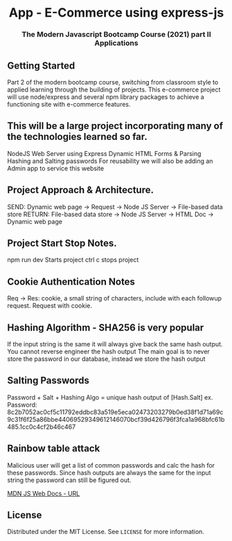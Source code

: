 <h1 align="center">App - E-Commerce using express-js</h1>

<h3 align="center">The Modern Javascript Bootcamp Course (2021) part II Applications</h3>    

<!-- GETTING STARTED -->
## Getting Started
Part 2 of the modern bootcamp course, switching from classroom style to applied learning through the building of projects. This e-commerce project will use node/express and several npm library packages to achieve a functioning site with e-commerce features.


## This will be a large project incorporating many of the technologies learned so far.
NodeJS Web Server using Express
Dynamic HTML
Forms & Parsing
Hashing and Salting passwords
For reusability we will also be adding an Admin app to service this website

## Project Approach & Architecture.
SEND: Dynamic web page -> Request -> Node JS Server -> File-based data store
RETURN: File-based data store -> Node JS Server -> HTML Doc -> Dynamic web page
## Project Start Stop Notes.
npm run dev 
Starts project
ctrl c
stops project

## Cookie Authentication Notes
Req -> Res: cookie, a small string of characters, include with each followup request.  Request with cookie.

## Hashing Algorithm - SHA256 is very popular
If the input string is the same it will always give back the same hash output.
You cannot reverse engineer the hash output
The main goal is to never store the password in our database, instead we store the hash output

## Salting Passwords
Password + Salt + Hashing Algo = unique hash output of [Hash.Salt]
ex. Password: 8c2b7052ac0cf5c11792eddbc83a519e5eca02473203279b0ed38f1d71a69c9c31f6f25a86bbe44069529349612146070bcf39d426796f3fca1a968bfc61b485.1cc0c4cf2b46c467


## Rainbow table attack
Malicious user will get a list of common passwords and calc the hash for these passwords.
Since hash outputs are always the same for the input string the password can still be figured out.


[MDN JS Web Docs - URL](https://developer.mozilla.org/en-US/docs/Web/javascript)

<!-- LICENSE -->
## License

Distributed under the MIT License. See `LICENSE` for more information.
